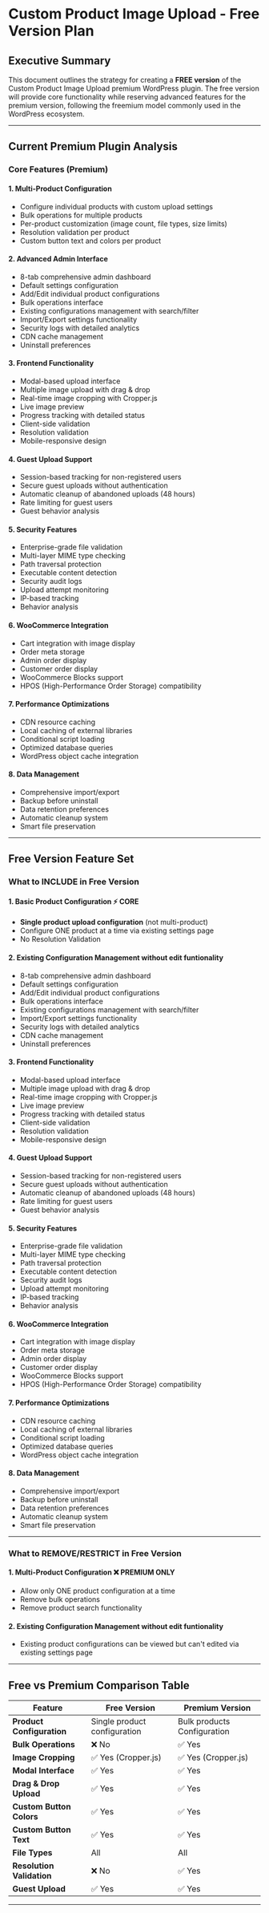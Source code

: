 # Custom Product Image Upload - Free Version Plan

## Executive Summary

This document outlines the strategy for creating a **FREE version** of the Custom Product Image Upload premium WordPress plugin. The free version will provide core functionality while reserving advanced features for the premium version, following the freemium model commonly used in the WordPress ecosystem.

---

## Current Premium Plugin Analysis

### **Core Features (Premium)**

#### 1. **Multi-Product Configuration**
   - Configure individual products with custom upload settings
   - Bulk operations for multiple products
   - Per-product customization (image count, file types, size limits)
   - Resolution validation per product
   - Custom button text and colors per product

#### 2. **Advanced Admin Interface**
   - 8-tab comprehensive admin dashboard
   - Default settings configuration
   - Add/Edit individual product configurations
   - Bulk operations interface
   - Existing configurations management with search/filter
   - Import/Export settings functionality
   - Security logs with detailed analytics
   - CDN cache management
   - Uninstall preferences

#### 3. **Frontend Functionality**
   - Modal-based upload interface
   - Multiple image upload with drag & drop
   - Real-time image cropping with Cropper.js
   - Live image preview
   - Progress tracking with detailed status
   - Client-side validation
   - Resolution validation
   - Mobile-responsive design

#### 4. **Guest Upload Support**
   - Session-based tracking for non-registered users
   - Secure guest uploads without authentication
   - Automatic cleanup of abandoned uploads (48 hours)
   - Rate limiting for guest users
   - Guest behavior analysis

#### 5. **Security Features**
   - Enterprise-grade file validation
   - Multi-layer MIME type checking
   - Path traversal protection
   - Executable content detection
   - Security audit logs
   - Upload attempt monitoring
   - IP-based tracking
   - Behavior analysis

#### 6. **WooCommerce Integration**
   - Cart integration with image display
   - Order meta storage
   - Admin order display
   - Customer order display
   - WooCommerce Blocks support
   - HPOS (High-Performance Order Storage) compatibility

#### 7. **Performance Optimizations**
   - CDN resource caching
   - Local caching of external libraries
   - Conditional script loading
   - Optimized database queries
   - WordPress object cache integration

#### 8. **Data Management**
   - Comprehensive import/export
   - Backup before uninstall
   - Data retention preferences
   - Automatic cleanup system
   - Smart file preservation

---

## Free Version Feature Set

### **What to INCLUDE in Free Version**

#### 1. **Basic Product Configuration** ⚡ CORE
   - **Single product upload configuration** (not multi-product)
   - Configure ONE product at a time via existing settings page
   - No Resolution Validation

#### 2. **Existing Configuration Management without edit funtionality**
   - 8-tab comprehensive admin dashboard
   - Default settings configuration
   - Add/Edit individual product configurations
   - Bulk operations interface
   - Existing configurations management with search/filter
   - Import/Export settings functionality
   - Security logs with detailed analytics
   - CDN cache management
   - Uninstall preferences

#### 3. **Frontend Functionality**
   - Modal-based upload interface
   - Multiple image upload with drag & drop
   - Real-time image cropping with Cropper.js
   - Live image preview
   - Progress tracking with detailed status
   - Client-side validation
   - Resolution validation
   - Mobile-responsive design

#### 4. **Guest Upload Support**
   - Session-based tracking for non-registered users
   - Secure guest uploads without authentication
   - Automatic cleanup of abandoned uploads (48 hours)
   - Rate limiting for guest users
   - Guest behavior analysis

#### 5. **Security Features**
   - Enterprise-grade file validation
   - Multi-layer MIME type checking
   - Path traversal protection
   - Executable content detection
   - Security audit logs
   - Upload attempt monitoring
   - IP-based tracking
   - Behavior analysis

#### 6. **WooCommerce Integration**
   - Cart integration with image display
   - Order meta storage
   - Admin order display
   - Customer order display
   - WooCommerce Blocks support
   - HPOS (High-Performance Order Storage) compatibility

#### 7. **Performance Optimizations**
   - CDN resource caching
   - Local caching of external libraries
   - Conditional script loading
   - Optimized database queries
   - WordPress object cache integration

#### 8. **Data Management**
   - Comprehensive import/export
   - Backup before uninstall
   - Data retention preferences
   - Automatic cleanup system
   - Smart file preservation
---


### **What to REMOVE/RESTRICT in Free Version**

#### 1. **Multi-Product Configuration** ❌ PREMIUM ONLY
   - Allow only ONE product configuration at a time
   - Remove bulk operations
   - Remove product search functionality


#### 2. **Existing Configuration Management without edit funtionality**
  - Existing product configurations can be viewed but can't edited via existing settings page 


  

---

## Free vs Premium Comparison Table

| Feature | Free Version | Premium Version |
|---------|--------------|-----------------|
| **Product Configuration** | Single product configuration | Bulk products Configuration |
| **Bulk Operations** | ❌ No | ✅ Yes |
| **Image Cropping** | ✅ Yes (Cropper.js) | ✅ Yes (Cropper.js) |
| **Modal Interface** | ✅ Yes | ✅ Yes |
| **Drag & Drop Upload** | ✅ Yes | ✅ Yes |
| **Custom Button Colors** | ✅ Yes | ✅ Yes |
| **Custom Button Text** | ✅ Yes | ✅ Yes |
| **File Types** | All | All |
| **Resolution Validation** | ❌ No | ✅ Yes |
| **Guest Upload** | ✅ Yes | ✅ Yes |

---


